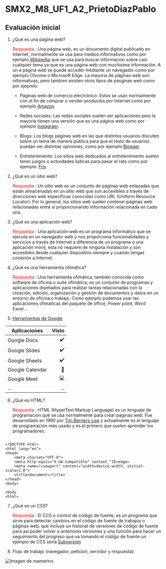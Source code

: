 # SMX2_M8_UF1_A2_PrietoDiazPablo

## Evaluación inicial

1. ¿Qué es una página web?

    <font color="red"> Respuesta </font> 
    : Una página web, es un documento digital publicado en Internet, normalmente se usa para medios informativos como por ejemplo [Wikipedia](https://www.wikipedia.org/ "Wikipedia") que se usa para buscar informacion sobre casi cualquier tema ya que es una página web con muchisima información. A un a página web se puede acceder mediante un navegador como por ejemplo Chrome o Microsoft Edge. La mayoría de páginas web son informativas, pero tambien existen otros tipos de pásginas web como por ejepmlo: 

    * Páginas web de comercio electrónico: Estos se usan normalmente con el fin de comprar o vender productos por Internet como por ejemplo [Amazon](https://www.amazon.es/ "Amazon").

    * Redes sociales: Las redes sociales suelen ser aplicaciones pero la mayoría tienen una versión que es una página web como por ejemplo [Instagram](https://www.instagram.com/ "Instagram").

    * Blogs: Los blogs páginas web en las que distintos usuarios discuten sobre un tema de manera pública para que el resto de usuarios puedan ver distintas opiniones, como por ejemplo [Blogger](https://www.blogger.com/about/?hl=es "Blogger").

    * Entretenimiento: Los sitios web dedicados al entretenimiento suelen tener juegos o actividades lúdicas para pasar el rato como por ejemplo: [Friv](https://www.friv.com/ "Friv").


2. ¿Qué es un sitio web?

    <font color="red"> Respuesta </font>
    : Un sitio web es un conjunto de páginas web enlazadas que están almacenadas en un sitio web que son accesibles a través de direcciones web especificas conocidas como URL (Uniform Resource Locator). Por lo general, los sitios web suelen contener páginas web relacionadas entre sí proporcionando información relacionada en cada una.

3. ¿Qué es una aplicación web?

    <font color="red"> Respuesta </font>
    : Una aplicación web es un programa informático que se ejecuta en un navegador web y nos proporciona funcionalidades y servicios a través de Internet a diferencia de un programa o una aplicación móvil, esta no requiere de ninguna instalación y son accesibles desde cualquier dispositivo siempre y cuando tengas conexión a Internet.

4. ¿Qué es una herramienta ofimática?

    <font color="red"> Respuesta </font>
    : Una herramienta ofimática, también conocida como software de oficina o suite ofimática, es un conjunto de programas y aplicaciones diseñados para realizar tareas relacionadas con la creación, edición, organización y gestión de documentos y datos en un entorno de oficina o trabajo. Como ejemplo podemos usar las aplicaciones ofimáticas del paquete de office, Power point, Word Excel...

5. [Herramientas de Google](https://www.google.com/intl/es-419/chrome/browser-tools/ "Herramientas de Google")

|**Aplicaciones** |**Visto** |
|---------|----------:|
|Google Docs |✔️ |
|Google Slides |✔️ |
|Google Sheets |✔️ |
|Google Calendar |📅 |
|Google Meet |💻 |
|... |... |

6. ¿Qué es HTML?

    <font color="red"> Respuesta </font>
    : HTML (HyperText Markup Language) es un lenguaje de programación que se usa normalmente para crear páginas web. Fue desarrollado en 1990 por [Tim Berners-Lee](https://es.wikipedia.org/wiki/Tim_Berners-Lee "Tim Berners-Lee") y actualmente es el lenguaje de programación más usado y es el primero que suelen aprender los programadores.

```

<!DOCTYPE html>
<html lang="en">
<head>
    <meta charset="UTF-8">
    <meta http-equiv="X-UA-Compatible" content_"IE=edge>
    <meta name="viewport" content="width=device-width, initial-scale=1.0">
    <title>Document</title>
</head>
<body>

<body
<html>

```
7. ¿Qué es un CSS?

    <font color="red"> Respuesta </font>
: El CCS o control de código de fuente, es un programa que sirve para detectar cambios en el código de fuente de trabajos o páginas web, que incluye un historial de versiones de código de fuente para así poder volver a anteriores versiones y una función para hacer un seguimiento del progreso que va tomando el código de fuente un ejemplo de CCS sería [Subversion](https://subversion.apache.org/ "Subversion")

8. Flujo de trabajo (navegador, peticion, servidor y respuesta):

![Imagen de mamerino](https://github.com/Pavlotesto/SMX2_M8_UF1_A2_PrietoDiazPablo/blob/main/Captura%20de%20pantalla%202023-09-29%20155137.png)

